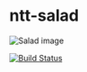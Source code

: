 # ntt-salad

![Salad image](https://user-images.githubusercontent.com/7288735/49333652-fb870780-f605-11e8-9103-35e93e209837.jpg)

[![Build Status](https://travis-ci.org/chck/ntt-salad.svg?branch=master)](https://travis-ci.org/chck/ntt-salad)

